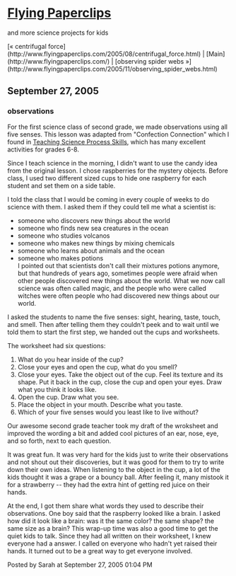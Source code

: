 <div id="container">

<div id="banner">

# [Flying Paperclips](http://www.flyingpaperclips.com/)

<span class="description">and more science projects for kids</span></div>

<div class="content">

<div id="menu">[« centrifugal force](http://www.flyingpaperclips.com/2005/08/centrifugal_force.html) | [Main](http://www.flyingpaperclips.com/) | [observing spider webs »](http://www.flyingpaperclips.com/2005/11/observing_spider_webs.html)</div>

</div>

<div class="content">

## September 27, 2005

<div class="blogbody">

### observations

For the first science class of second grade, we made observations using all five senses. This lesson was adapted from "Confection Connection" which I found in [Teaching Science Process Skills](http://www.amazon.com/exec/obidos/tg/detail/-/0866538356/qid=1127851635/sr=8-1/ref=pd_bbs_1/002-8730790-4966428?v=glance&s=books&n=507846), which has many excellent activities for grades 6-8\.

Since I teach science in the morning, I didn't want to use the candy idea from the original lesson. I chose raspberries for the mystery objects. Before class, I used two different sized cups to hide one raspberry for each student and set them on a side table.

I told the class that I would be coming in every couple of weeks to do science with them. I asked them if they could tell me what a scientist is:  
- someone who discovers new things about the world  
- someone who finds new sea creatures in the ocean  
- someone who studies volcanos  
- someone who makes new things by mixing chemicals  
- someone who learns about animals and the ocean  
- someone who makes potions  
I pointed out that scientists don't call their mixtures potions anymore, but that hundreds of years ago, sometimes people were afraid when other people discovered new things about the world. What we now call science was often called magic, and the people who were called witches were often people who had discovered new things about our world.

I asked the students to name the five senses: sight, hearing, taste, touch, and smell. Then after telling them they couldn't peek and to wait until we told them to start the first step, we handed out the cups and worksheets.

The worksheet had six questions:  
1) What do you hear inside of the cup?  
2) Close your eyes and open the cup, what do you smell?  
3) Close your eyes. Take the object out of the cup. Feel its texture and its shape. Put it back in the cup, close the cup and open your eyes. Draw what you think it looks like.  
4) Open the cup. Draw what you see.  
5) Place the object in your mouth. Describe what you taste.  
6) Which of your five senses would you least like to live without?

Our awesome second grade teacher took my draft of the wroksheet and improved the wording a bit and added cool pictures of an ear, nose, eye, and so forth, next to each question.

It was great fun. It was very hard for the kids just to write their observations and not shout out their discoveries, but it was good for them to try to write down their own ideas. When listening to the object in the cup, a lot of the kids thought it was a grape or a bouncy ball. After feeling it, many mistook it for a strawberry -- they had the extra hint of getting red juice on their hands.

At the end, I got them share what words they used to describe their observations. One boy said that the raspberry looked like a brain. I asked how did it look like a brain: was it the same color? the same shape? the same size as a brain? This wrap-up time was also a good time to get the quiet kids to talk. Since they had all written on their worksheet, I knew everyone had a answer. I called on everyone who hadn't yet raised their hands. It turned out to be a great way to get everyone involved.

<a name="more"></a><span class="posted">Posted by Sarah at September 27, 2005 01:04 PM</span> </div>

</div>

</div>